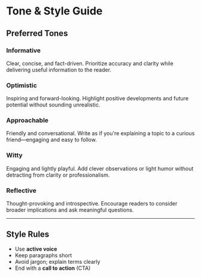 # Tone & Style Guide

## Preferred Tones

### **Informative**

Clear, concise, and fact-driven. Prioritize accuracy and clarity while delivering useful information to the reader.

### **Optimistic**

Inspiring and forward-looking. Highlight positive developments and future potential without sounding unrealistic.

### **Approachable**

Friendly and conversational. Write as if you're explaining a topic to a curious friend—engaging and easy to follow.

### **Witty**

Engaging and lightly playful. Add clever observations or light humor without detracting from clarity or professionalism.

### **Reflective**

Thought-provoking and introspective. Encourage readers to consider broader implications and ask meaningful questions.

---

## Style Rules

- Use **active voice**
- Keep paragraphs short
- Avoid jargon; explain terms clearly
- End with a **call to action** (CTA)
